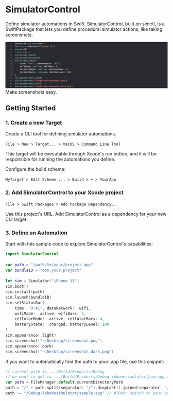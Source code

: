 # SimulatorControl

Define simulator automations in Swift. SimulatorControl, built on simctl, is a SwiftPackage that lets you define procedural simulator actions, like taking screenshots.

![Sample code](banner.png)
Make screenshots easy.

## Getting Started

### 1. Create a new Target

Create a CLI tool for defining simulator automations.

`File > New > Target... > macOS > Command Line Tool`

This target will be executable through Xcode's run button, and it will be responsible for running the automations you define.

Configure the build scheme:

`MyTarget > Edit Scheme ... > Build > + > YourApp`

### 2. Add SimulatorControl to your Xcode project

`File > Swift Packages > Add Package Dependency...`

Use this project's URL. Add SimulatorControl as a dependency for your new CLI target.

### 3. Define an Automation

Start with this sample code to explore SimulatorControl's capabilities:

```swift
import SimulatorControl

var path = "/path/to/your/project.app"
var bundleID = "com.your.project"

let sim = Simulator("iPhone 11")
sim.boot()
sim.install(path)
sim.launch(bundleID)
sim.setStatusBar(
    time: "9:41", dataNetwork: .wifi,
    wifiMode: .active, wifiBars: 3,
    cellularMode: .active, cellularBars: 4,
    batteryState: .charged, batteryLevel: 100
)
sim.appearance(.light)
sim.screenshot("~/Desktop/screenshot.png")
sim.appearance(.dark)
sim.screenshot("~/Desktop/screenshot.dark.png")
```

If you want to automatically find the path to your .app file, use this snippet:

```swift
// current path is .../Build/Products/Debug
// we want to get to .../Build/Products/Debug-iphonesimulator/yourapp.app
var path = FileManager.default.currentDirectoryPath
path = "/" + path.split(separator: "/").dropLast().joined(separator: "/")
path += "/Debug-iphonesimulator/sample.app" // #TODO: switch to your app name
```
